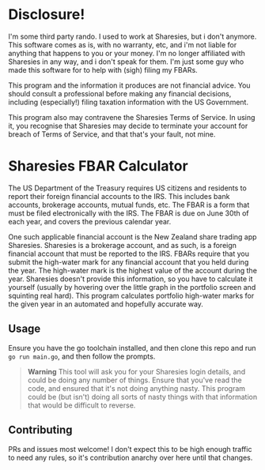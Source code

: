 # Disclosure!

I'm some third party rando. I used to work at Sharesies, but i don't anymore. This software comes as is, with no warranty, etc, and i'm not liable for anything that happens to you or your money. I'm no longer affiliated with Sharesies in any way, and i don't speak for them. I'm just some guy who made this software for to help with (sigh) filing my FBARs.

This program and the information it produces are not financial advice. You should consult a professional before making any financial decisions, including (especially!) filing taxation information with the US Government.

This program also may contravene the Sharesies Terms of Service. In using it, you recognise that Sharesies may decide to terminate your account for breach of Terms of Service, and that that's your fault, not mine.

# Sharesies FBAR Calculator

The US Department of the Treasury requires US citizens and residents to report their foreign financial accounts to the IRS. This includes bank accounts, brokerage accounts, mutual funds, etc. The FBAR is a form that must be filed electronically with the IRS. The FBAR is due on June 30th of each year, and covers the previous calendar year.

One such applicable financial account is the New Zealand share trading app Sharesies. Sharesies is a brokerage account, and as such, is a foreign financial account that must be reported to the IRS. FBARs require that you submit the high-water mark for any financial account that you held during the year. The high-water mark is the highest value of the account during the year. Sharesies doesn't provide this information, so you have to calculate it yourself (usually by hovering over the little graph in the portfolio screen and squinting real hard). This program calculates portfolio high-water marks for the given year in an automated and hopefully accurate way.

## Usage

Ensure you have the go toolchain installed, and then clone this repo and run `go run main.go`, and then follow the prompts.

> **Warning** This tool will ask you for your Sharesies login details, and could be doing any number of things. Ensure that you've read the code, and ensured that it's not doing anything nasty. This program could be (but isn't) doing all sorts of nasty things with that information that would be difficult to reverse.

## Contributing

PRs and issues most welcome! I don't expect this to be high enough traffic to need any rules, so it's contribution anarchy over here until that changes.
